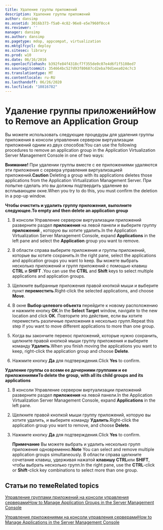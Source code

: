 ```yaml
---
title: Удаление группы приложений
description: Удаление группы приложений
author: dansimp
ms.assetid: 3016b373-f5a0-4c82-96e8-e5e7960f0cc4
ms.reviewer: ''
manager: dansimp
ms.author: dansimp
ms.pagetype: mdop, appcompat, virtualization
ms.mktglfcycl: deploy
ms.sitesec: library
ms.prod: w10
ms.date: 06/16/2016
ms.openlocfilehash: b392fe84f4318cf7f355de0c07e4d6f1f5108ed7
ms.sourcegitcommit: 354664bc527d93f80687cd2eba70d1eea024c7c3
ms.translationtype: MT
ms.contentlocale: ru-RU
ms.lasthandoff: 06/26/2020
ms.locfileid: "10816782"
---
```

# <span data-ttu-id="5564d-103">Удаление группы приложений</span><span class="sxs-lookup"><span data-stu-id="5564d-103">How to Remove an Application Group</span></span>


<span data-ttu-id="5564d-104">Вы можете использовать следующие процедуры для удаления группы приложения в консоли управления сервером виртуализации приложений одним из двух способов:</span><span class="sxs-lookup"><span data-stu-id="5564d-104">You can use the following procedures to remove an application group in the Application Virtualization Server Management Console in one of two ways:</span></span>

<span data-ttu-id="5564d-105">**Внимание!**  При удалении группы вместе с ее приложениями удаляются эти приложения с сервера управления виртуализацией приложений.</span><span class="sxs-lookup"><span data-stu-id="5564d-105">**Caution** Deleting a group with its applications deletes those applications from the Application Virtualization Management Server.</span></span> <span data-ttu-id="5564d-106">При попытке сделать это вы должны подтвердить удаление во всплывающем окне.</span><span class="sxs-lookup"><span data-stu-id="5564d-106">When you try to do this, you must confirm the deletion in a pop-up window.</span></span>

 

**<span data-ttu-id="5564d-107">Чтобы очистить и удалить группу приложения, выполните следующее.</span><span class="sxs-lookup"><span data-stu-id="5564d-107">To empty and then delete an application group</span></span>**

1.  <span data-ttu-id="5564d-108">В консоли Управление сервером виртуализации приложений разверните раздел **приложения** на левой панели и выберите группу **приложений** , которую вы хотите удалить.</span><span class="sxs-lookup"><span data-stu-id="5564d-108">In the Application Virtualization Server Management Console, expand **Applications** in the left pane and select the **Application** group you want to remove.</span></span>

2.  <span data-ttu-id="5564d-109">В области справа выберите приложения и группы приложений, которые вы хотите сохранить.</span><span class="sxs-lookup"><span data-stu-id="5564d-109">In the right pane, select the applications and application groups you want to keep.</span></span> <span data-ttu-id="5564d-110">Вы можете выбрать несколько приложений и групп приложений с помощью клавиш **CTRL** и **SHIFT** .</span><span class="sxs-lookup"><span data-stu-id="5564d-110">You can use the **CTRL** and **Shift** keys to select multiple applications and application groups.</span></span>

3.  <span data-ttu-id="5564d-111">Щелкните выбранные приложения правой кнопкой мыши и выберите пункт **переместить**.</span><span class="sxs-lookup"><span data-stu-id="5564d-111">Right-click the selected applications, and choose **Move**.</span></span>

4.  <span data-ttu-id="5564d-112">В окне **Выбор целевого объекта** перейдите к новому расположению и нажмите кнопку **ОК**.</span><span class="sxs-lookup"><span data-stu-id="5564d-112">In the **Select Target** window, navigate to the new location and click **OK**.</span></span> <span data-ttu-id="5564d-113">Повторите это действие, если вы хотите переместить различные приложения в несколько групп.</span><span class="sxs-lookup"><span data-stu-id="5564d-113">Repeat this step if you want to move different applications to more than one group.</span></span>

5.  <span data-ttu-id="5564d-114">Когда вы закончите перенос приложений, которые нужно сохранить, щелкните правой кнопкой мыши группу приложения и выберите команду **Удалить**.</span><span class="sxs-lookup"><span data-stu-id="5564d-114">When you finish moving the applications you want to keep, right-click the application group and choose **Delete**.</span></span>

6.  <span data-ttu-id="5564d-115">Нажмите кнопку **Да** для подтверждения.</span><span class="sxs-lookup"><span data-stu-id="5564d-115">Click **Yes** to confirm.</span></span>

**<span data-ttu-id="5564d-116">Удаление группы со всеми ее дочерними группами и ее приложениями</span><span class="sxs-lookup"><span data-stu-id="5564d-116">To delete the group, with all its child groups and its applications</span></span>**

1.  <span data-ttu-id="5564d-117">В консоли Управление сервером виртуализации приложений разверните раздел **приложения** на левой панели.</span><span class="sxs-lookup"><span data-stu-id="5564d-117">In the Application Virtualization Server Management Console, expand **Applications** in the left pane.</span></span>

2.  <span data-ttu-id="5564d-118">Щелкните правой кнопкой мыши группу приложений, которую вы хотите удалить, и выберите команду **Удалить**.</span><span class="sxs-lookup"><span data-stu-id="5564d-118">Right-click the application group you want to remove, and choose **Delete**.</span></span>

3.  <span data-ttu-id="5564d-119">Нажмите кнопку **Да** для подтверждения.</span><span class="sxs-lookup"><span data-stu-id="5564d-119">Click **Yes** to confirm.</span></span>

    <span data-ttu-id="5564d-120">**Примечание**  Вы можете выбрать и удалить несколько групп приложения одновременно.</span><span class="sxs-lookup"><span data-stu-id="5564d-120">**Note** You can select and remove multiple application groups simultaneously.</span></span> <span data-ttu-id="5564d-121">В области справа щелкните сочетание клавиш, удерживая нажатой **клавишу CTRL**или **SHIFT**, чтобы выбрать несколько групп.</span><span class="sxs-lookup"><span data-stu-id="5564d-121">In the right pane, use the **CTRL**-click or **Shift**-click key combinations to select more than one group.</span></span>

     

## <span data-ttu-id="5564d-122">Статьи по теме</span><span class="sxs-lookup"><span data-stu-id="5564d-122">Related topics</span></span>


[<span data-ttu-id="5564d-123">Управление группами приложений на консоли управления серверами</span><span class="sxs-lookup"><span data-stu-id="5564d-123">How to Manage Application Groups in the Server Management Console</span></span>](how-to-manage-application-groups-in-the-server-management-console.md)

[<span data-ttu-id="5564d-124">Управление приложениями на консоли управления серверами</span><span class="sxs-lookup"><span data-stu-id="5564d-124">How to Manage Applications in the Server Management Console</span></span>](how-to-manage-applications-in-the-server-management-console.md)

 

 





